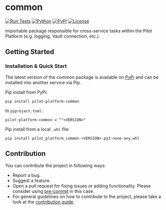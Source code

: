 # common

[![Run Tests](https://github.com/PilotDataPlatform/common/actions/workflows/run-tests.yml/badge.svg?branch=develop)](https://github.com/PilotDataPlatform/common/actions/workflows/run-tests.yml)
[![Python](https://img.shields.io/badge/python-3.8-brightgreen.svg)](https://www.python.org/)
[![PyPI](https://img.shields.io/pypi/v/pilot-platform-common.svg)](https://pypi.org/project/pilot-platform-common/)
[![License](https://img.shields.io/badge/license-AGPL_v3-blue.svg)](https://www.gnu.org/licenses/agpl-3.0)

Importable package responsible for cross-service tasks within the Pilot Platform (e.g. logging, Vault connection, etc.).


## Getting Started

### Installation & Quick Start
The latest version of the common package is available on [PyPi](https://pypi.org/project/pilot-platform-common/) and can be installed into another service via Pip.

Pip install from PyPi:
```
pip install pilot-platform-common
```

In `pyproject.toml`:
```
pilot-platform-common = "^<VERSION>"
```

Pip install from a local `.whl` file:
```
pip install pilot_platform_common-<VERSION>-py3-none-any.whl
```

## Contribution

You can contribute the project in following ways:

* Report a bug.
* Suggest a feature.
* Open a pull request for fixing issues or adding functionality. Please consider using [pre-commit](https://pre-commit.com) in this case.
* For general guidelines on how to contribute to the project, please take a look at the [contribution guide](CONTRIBUTING.md).
